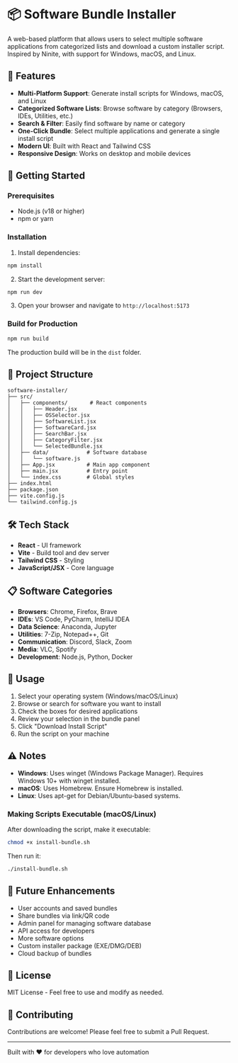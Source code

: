 # 📦 Software Bundle Installer

A web-based platform that allows users to select multiple software applications from categorized lists and download a custom installer script. Inspired by Ninite, with support for Windows, macOS, and Linux.

## 🎯 Features

- **Multi-Platform Support**: Generate install scripts for Windows, macOS, and Linux
- **Categorized Software Lists**: Browse software by category (Browsers, IDEs, Utilities, etc.)
- **Search & Filter**: Easily find software by name or category
- **One-Click Bundle**: Select multiple applications and generate a single install script
- **Modern UI**: Built with React and Tailwind CSS
- **Responsive Design**: Works on desktop and mobile devices

## 🚀 Getting Started

### Prerequisites

- Node.js (v18 or higher)
- npm or yarn

### Installation

1. Install dependencies:

```bash
npm install
```

2. Start the development server:

```bash
npm run dev
```

3. Open your browser and navigate to `http://localhost:5173`

### Build for Production

```bash
npm run build
```

The production build will be in the `dist` folder.

## 📁 Project Structure

```
software-installer/
├── src/
│   ├── components/       # React components
│   │   ├── Header.jsx
│   │   ├── OSSelector.jsx
│   │   ├── SoftwareList.jsx
│   │   ├── SoftwareCard.jsx
│   │   ├── SearchBar.jsx
│   │   ├── CategoryFilter.jsx
│   │   └── SelectedBundle.jsx
│   ├── data/            # Software database
│   │   └── software.js
│   ├── App.jsx          # Main app component
│   ├── main.jsx         # Entry point
│   └── index.css        # Global styles
├── index.html
├── package.json
├── vite.config.js
└── tailwind.config.js
```

## 🛠️ Tech Stack

- **React** - UI framework
- **Vite** - Build tool and dev server
- **Tailwind CSS** - Styling
- **JavaScript/JSX** - Core language

## 📋 Software Categories

- **Browsers**: Chrome, Firefox, Brave
- **IDEs**: VS Code, PyCharm, IntelliJ IDEA
- **Data Science**: Anaconda, Jupyter
- **Utilities**: 7-Zip, Notepad++, Git
- **Communication**: Discord, Slack, Zoom
- **Media**: VLC, Spotify
- **Development**: Node.js, Python, Docker

## 🎨 Usage

1. Select your operating system (Windows/macOS/Linux)
2. Browse or search for software you want to install
3. Check the boxes for desired applications
4. Review your selection in the bundle panel
5. Click "Download Install Script"
6. Run the script on your machine

## ⚠️ Notes

- **Windows**: Uses winget (Windows Package Manager). Requires Windows 10+ with winget installed.
- **macOS**: Uses Homebrew. Ensure Homebrew is installed.
- **Linux**: Uses apt-get for Debian/Ubuntu-based systems.

### Making Scripts Executable (macOS/Linux)

After downloading the script, make it executable:

```bash
chmod +x install-bundle.sh
```

Then run it:

```bash
./install-bundle.sh
```

## 🔮 Future Enhancements

- User accounts and saved bundles
- Share bundles via link/QR code
- Admin panel for managing software database
- API access for developers
- More software options
- Custom installer package (EXE/DMG/DEB)
- Cloud backup of bundles

## 📝 License

MIT License - Feel free to use and modify as needed.

## 🤝 Contributing

Contributions are welcome! Please feel free to submit a Pull Request.

---

Built with ❤️ for developers who love automation

